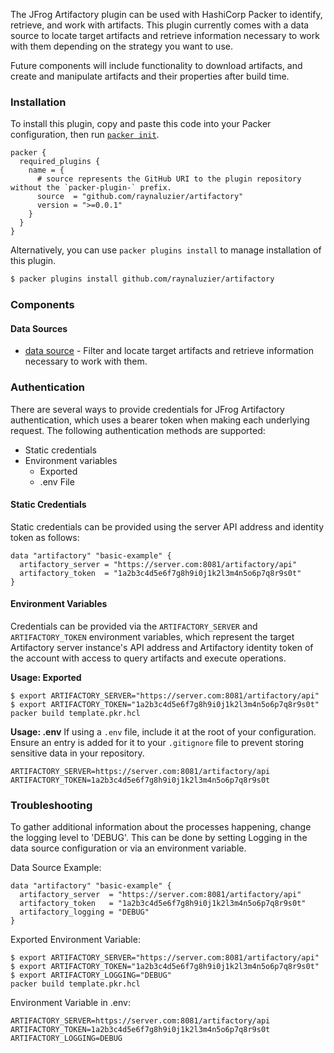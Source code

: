 The JFrog Artifactory plugin can be used with HashiCorp Packer to identify, retrieve, and work with artifacts. This plugin currently comes with a data source to locate target artifacts and retrieve information necessary to work with them depending on the strategy you want to use. 

Future components will include functionality to download artifacts, and create and manipulate artifacts and their properties after build time.

### Installation

To install this plugin, copy and paste this code into your Packer configuration, then run [`packer init`](https://www.packer.io/docs/commands/init).

```hcl
packer {
  required_plugins {
    name = {
      # source represents the GitHub URI to the plugin repository without the `packer-plugin-` prefix.
      source  = "github.com/raynaluzier/artifactory"
      version = ">=0.0.1"
    }
  }
}
```

Alternatively, you can use `packer plugins install` to manage installation of this plugin.

```sh
$ packer plugins install github.com/raynaluzier/artifactory
```

### Components



#### Data Sources

- [data source](/packer/integrations/hashicorp/artifactory/latest/components/data-source/datasource) - Filter and locate target artifacts and retrieve information necessary to work with them.

### Authentication
There are several ways to provide credentials for JFrog Artifactory authentication, which uses a bearer token when making each underlying request. The following authentication methods are supported:

- Static credentials
- Environment variables
    - Exported
    - .env File

#### Static Credentials
Static credentials can be provided using the server API address and identity token as follows:

```hcl
data "artifactory" "basic-example" {
  artifactory_server = "https://server.com:8081/artifactory/api"
  artifactory_token  = "1a2b3c4d5e6f7g8h9i0j1k2l3m4n5o6p7q8r9s0t"
}
```
#### Environment Variables
Credentials can be provided via the `ARTIFACTORY_SERVER` and `ARTIFACTORY_TOKEN` environment variables, which represent the target Artifactory server instance's API address and Artifactory identity token of the account with access to query artifacts and execute operations.

**Usage:  Exported**
```
$ export ARTIFACTORY_SERVER="https://server.com:8081/artifactory/api"
$ export ARTIFACTORY_TOKEN="1a2b3c4d5e6f7g8h9i0j1k2l3m4n5o6p7q8r9s0t"
packer build template.pkr.hcl
```

**Usage:  .env**
If using a `.env` file, include it at the root of your configuration. Ensure an entry is added for it to your `.gitignore` file to prevent storing sensitive data in your repository.
```
ARTIFACTORY_SERVER=https://server.com:8081/artifactory/api
ARTIFACTORY_TOKEN=1a2b3c4d5e6f7g8h9i0j1k2l3m4n5o6p7q8r9s0t
```

### Troubleshooting
To gather additional information about the processes happening, change the logging level to 'DEBUG'. This can be done by setting Logging in the data source configuration or via an environment variable.

Data Source Example:
```hcl
data "artifactory" "basic-example" {
  artifactory_server  = "https://server.com:8081/artifactory/api"
  artifactory_token   = "1a2b3c4d5e6f7g8h9i0j1k2l3m4n5o6p7q8r9s0t"
  artifactory_logging = "DEBUG"
}
```

Exported Environment Variable:
```
$ export ARTIFACTORY_SERVER="https://server.com:8081/artifactory/api"
$ export ARTIFACTORY_TOKEN="1a2b3c4d5e6f7g8h9i0j1k2l3m4n5o6p7q8r9s0t"
$ export ARTIFACTORY_LOGGING="DEBUG"
packer build template.pkr.hcl
```

Environment Variable in .env:
```
ARTIFACTORY_SERVER=https://server.com:8081/artifactory/api
ARTIFACTORY_TOKEN=1a2b3c4d5e6f7g8h9i0j1k2l3m4n5o6p7q8r9s0t
ARTIFACTORY_LOGGING=DEBUG
```